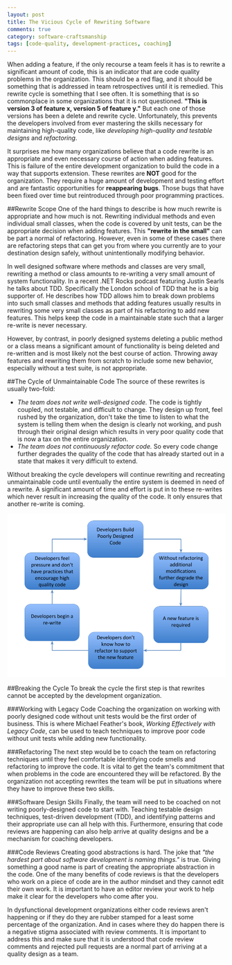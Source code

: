 ```yaml
---
layout: post
title: The Vicious Cycle of Rewriting Software
comments: true
category: software-craftsmanship
tags: [code-quality, development-practices, coaching]
---
```


When adding a feature, if the only recourse a team feels it has is to rewrite a significant amount of code, this is an indicator that are code quality problems in the organization. This should be a red flag, and it should be something that is addressed in team retrospectives until it is remedied. This rewrite cycle is something that I see often. It is something that is so commonplace in some organizations that it is not questioned. __"This is version 3 of feature x, version 5 of feature y."__ But each one of those versions has been a delete and rewrite cycle. Unfortunately, this prevents the developers involved from ever mastering the skills necessary for maintaining high-quality code, like *developing high-quality and testable designs* and *refactoring*.

<!--more-->
It surprises me how many organizations believe that a code rewrite is an appropriate and even necessary course of action when adding features. This is failure of the entire development organization to build the code in a way that supports extension. These rewrites are **NOT** good for the organization. They require a huge amount of development and testing effort and are fantastic opportunities for **reappearing bugs**. Those bugs that have been fixed over time but reintroduced through poor programming practices.

##Rewrite Scope
One of the hard things to describe is how much rewrite is appropriate and how much is not. Rewriting individual methods and even individual small classes, when the code is covered by unit tests, can be the appropriate decision when adding features.  This __"rewrite in the small"__ can be part a normal of refactoring. However, even in some of these cases there are refactoring steps that can get you from where you currently are to your destination design safely, without unintentionally modifying behavior. 

In well designed software where methods and classes are very small, rewriting a method or class amounts to re-writing a very small amount of system functionality. In a recent .NET Rocks podcast featuring Justin Searls he talks about TDD. Specifically the London school of TDD that he is a big supporter of. He describes how TDD allows him to break down problems into such small classes and methods that adding features usually results in rewriting some very small classes as part of his refactoring to add new features. This helps keep the code in a maintainable state such that a larger re-write is never necessary.

However, by contrast, in poorly designed systems deleting a public method or a class means a significant amount of functionality is being deleted and re-written and is most likely not the best course of action. Throwing away features and rewriting them from scratch to include some new behavior, especially without a test suite, is not appropriate. 

##The Cycle of Unmaintainable Code
The source of these rewrites is usually two-fold:  
* _The team does not write well-designed code._ The code is tightly coupled, not testable, and difficult to change.  They design up front, feel rushed by the organization, don't take the time to listen to what the system is telling them when the design is clearly not working, and push through their original design which results in very poor quality code that is now a tax on the entire organization.
* _The team does not continuously refactor code._ So every code change further degrades the quality of the code that has already started out in a state that makes it very difficult to extend.

Without breaking the cycle developers will continue rewriting and recreating unmaintainable code until eventually the entire system is deemed in need of a rewrite. A significant amount of time and effort is put in to these re-writes which never result in increasing the quality of the code.  It only ensures that another re-write is coming.

<img class="responsive-img" src="/images/circle_of_software_rewrite.png"/>


##Breaking the Cycle
To break the cycle the first step is that rewrites cannot be accepted by the development organization. 

###Working with Legacy Code
Coaching the organization on working with poorly designed code without unit tests would be the first order of business. This is where Michael Feather's book, _Working Effectively with Legacy Code_, can be used to teach techniques to improve poor code without unit tests while adding new functionality.

###Refactoring
The next step would be to coach the team on refactoring techniques until they feel comfortable identifying code smells and refactoring to improve the code. It is vital to get the team's commitment that when problems in the code are encountered they will be refactored. By the organization not accepting rewrites the team will be put in situations where they have to improve these two skills. 

###Software Design Skills
Finally, the team will need to be coached on not writing poorly-designed code to start with. Teaching testable design techniques, test-driven development (TDD), and identifying patterns and their appropriate use can all help with this. Furthermore, ensuring that code reviews are happening can also help arrive at quality designs and be a mechanism for coaching developers.

###Code Reviews
Creating good abstractions is hard. The joke that _"the hardest part about software development is naming things."_ is true. Giving something a good name is part of creating the appropriate abstraction in the code. One of the many benefits of code reviews is that the developers who work on a piece of code are in the author mindset and they cannot edit their own work. It is important to have an editor review your work to help make it clear for the developers who come after you.  

In dysfunctional development organizations either code reviews aren't happening or if they do they are rubber stamped for a least some percentage of the organization. And in cases where they do happen there is a negative stigma associated with review comments. It is important to address this and make sure that it is understood that code review comments and rejected pull requests are a normal part of arriving at a quality design as a team.
